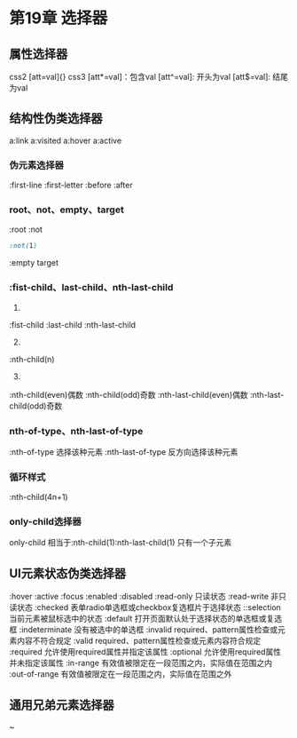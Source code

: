 # 第19章 选择器

## 属性选择器
css2
[att=val]{}
css3
[att*=val]：包含val
[att^=val]: 开头为val
[att$=val]: 结尾为val

## 结构性伪类选择器
a:link
a:visited
a:hover
a:active

### 伪元素选择器
:first-line
:first-letter
:before
:after

### root、not、empty、target
:root
:not
```css
:not(1)
```
:empty
target

### :fist-child、last-child、nth-last-child
1. 
:fist-child
:last-child
:nth-last-child

2. 
:nth-child(n)

3. 
:nth-child(even)偶数
:nth-child(odd)奇数
:nth-last-child(even)偶数
:nth-last-child(odd)奇数

### nth-of-type、nth-last-of-type
:nth-of-type 选择该种元素
:nth-last-of-type 反方向选择该种元素

### 循环样式
:nth-child(4n+1)

### only-child选择器
only-child 相当于:nth-child(1):nth-last-child(1) 只有一个子元素

## UI元素状态伪类选择器

:hover
:active
:focus
:enabled
:disabled
:read-only 只读状态
:read-write 非只读状态
:checked 表单radio单选框或checkbox复选框片于选择状态
::selection 当前元素被鼠标选中的状态
:default 打开页面默认处于选择状态的单选框或复选框
:indeterminate 没有被选中的单选框
:invalid required、pattern属性检查或元素内容不符合规定
:valid required、pattern属性检查或元素内容符合规定
:required 允许使用required属性并指定该属性
:optional 允许使用required属性并未指定该属性
:in-range 有效值被限定在一段范围之内，实际值在范围之内
:out-of-range 有效值被限定在一段范围之内，实际值在范围之外

## 通用兄弟元素选择器
~

# 





